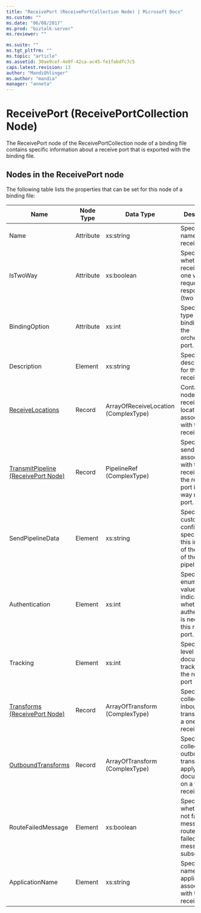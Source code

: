 ```yaml
---
title: "ReceivePort (ReceivePortCollection Node) | Microsoft Docs"
ms.custom: ""
ms.date: "06/08/2017"
ms.prod: "biztalk-server"
ms.reviewer: ""

ms.suite: ""
ms.tgt_pltfrm: ""
ms.topic: "article"
ms.assetid: 30ae9cef-4e0f-42ca-ac45-fe1fabdfc7c5
caps.latest.revision: 13
author: "MandiOhlinger"
ms.author: "mandia"
manager: "anneta"
---
```

# ReceivePort (ReceivePortCollection Node)
The ReceivePort node of the ReceivePortCollection node of a binding file contains specific information about a receive port that is exported with the binding file.  

## Nodes in the ReceivePort node  
 The following table lists the properties that can be set for this node of a binding file:  


|                                      **Name**                                       | **Node Type** |            **Data Type**             |                                               **Description**                                               | **Restrictions** |                                                                                                 **Comments**                                                                                                  |
|-------------------------------------------------------------------------------------|---------------|--------------------------------------|-------------------------------------------------------------------------------------------------------------|------------------|---------------------------------------------------------------------------------------------------------------------------------------------------------------------------------------------------------------|
|                                        Name                                         |   Attribute   |              xs:string               |                                   Specifies the name of the receive port.                                   |   Not required   |                                                                                             Default value: empty                                                                                              |
|                                      IsTwoWay                                       |   Attribute   |              xs:boolean              |               Specifies whether the receive port is one way or is request-response (two way).               |     Required     |      Default value: none<br /><br /> Possible values are in the **MSBTS_SendPort.IsTwoWay Property (WMI)** [!INCLUDE[ui-guidance-developers-reference](../includes/ui-guidance-developers-reference.md)]      |
|                                    BindingOption                                    |   Attribute   |                xs:int                |                          Specifies the type of binding for the orchestration port.                          |     Required     |                                             Default value: none<br /><br /> Possible values are in the **Microsoft.BizTalk.ExplorerOM.BindingType** enumeration.                                              |
|                                     Description                                     |    Element    |              xs:string               |                                Specifies a description for the receive port.                                |     Required     |                                                                                             Default value: empty                                                                                              |
|          [ReceiveLocations](../core/receivelocations-receiveport-node.md)           |    Record     | ArrayOfReceiveLocation (ComplexType) |                 Container node for the receive locations associated with this receive port.                 |  Not required.   |                                                                                              Default value: none                                                                                              |
| [TransmitPipeline (ReceivePort Node)](../core/transmitpipeline-receiveport-node.md) |    Record     |      PipelineRef (ComplexType)       | Specifies the send pipeline associated with the receive port if the receive port is a two way receive port. |   Not required   |                                                                                              Default value: none                                                                                              |
|                                  SendPipelineData                                   |    Element    |              xs:string               |         Specifies the custom configuration specific to this instance of the usage of the pipeline.          |   Not required   |                                                                                             Default value: empty.                                                                                             |
|                                   Authentication                                    |    Element    |                xs:int                |      Specifies an enumeration value indicating whether authentication is needed at this receive port.       |     Required     |                                          Default value: none<br /><br /> Possible values are in the **Microsoft.BizTalk.ExplorerOM.AuthenticationType** enumeration.                                          |
|                                      Tracking                                       |    Element    |                xs:int                |                        Specifies the level of document tracking for the receive port                        |     Required     |                                            Default value: none<br /><br /> Possible values are in the **Microsoft.BizTalk.ExplorerOM.TrackingTypes** enumeration.                                             |
|       [Transforms (ReceivePort Node)](../core/transforms-receiveport-node.md)       |    Record     |    ArrayOfTransform (ComplexType)    |                  Specifies the collection of inbound transforms of a one way receive port.                  |   Not required   |                                                                                              Default value: none                                                                                              |
|        [OutboundTransforms](../core/outboundtransforms-receiveport-node.md)         |    Record     |    ArrayOfTransform (ComplexType)    |       Specifies the collection of outbound transforms to apply to documents on a two-way receive port       |   Not required   |                                                                                              Default value: none                                                                                              |
|                                 RouteFailedMessage                                  |    Element    |              xs:boolean              |             Specifies whether or not failed messages are routed to failed message subscribers.              |     Required     | Default value: none<br /><br /> Possible values are in the **MSBTS_SendPort.RouteFailedMessage Property (WMI)** [!INCLUDE[ui-guidance-developers-reference](../includes/ui-guidance-developers-reference.md)] |
|                                   ApplicationName                                   |    Element    |              xs:string               |                   Specifies the name of the application associated with the receive port.                   |     Required     |           Default value: empty<br /><br /> Possible values are in the **ISSOMapping Interface (COM)** [!INCLUDE[ui-guidance-developers-reference](../includes/ui-guidance-developers-reference.md)]           |

